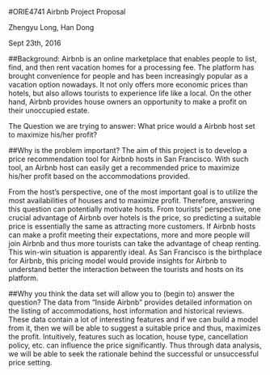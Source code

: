 ﻿#ORIE4741 Airbnb Project Proposal

Zhengyu Long, Han Dong

Sept 23th, 2016

##Background:
Airbnb is an online marketplace that enables people to list, find, and then rent vacation homes for a processing fee. The platform has brought convenience for people and has been increasingly popular as a vacation option nowadays. It not only offers more economic prices than hotels, but also allows tourists to experience life like a local. On the other hand, Airbnb provides house owners an opportunity to make a profit on their unoccupied estate. 

The Question we are trying to answer: What price would a Airbnb host set to maximize his/her profit?

##Why is the problem important?
The aim of this project is to develop a price recommendation tool for Airbnb hosts in San Francisco. With such tool, an Airbnb host can easily get a recommended price to maximize his/her profit based on the accommodations provided.

From the host’s perspective, one of the most important goal is to utilize the most availabilities of houses and to maximize profit. Therefore, answering this question can potentially motivate hosts.
From tourists' perspective, one crucial advantage of Airbnb over hotels is the price, so predicting a suitable price is essentially the same as attracting more customers. If Airbnb hosts can make a profit meeting their expectations, more and more people will join Airbnb and thus more tourists can take the advantage of cheap renting. This win-win situation is apparently ideal.
As San Francisco is the birthplace for Airbnb, this pricing model would provide insights for Airbnb to understand better the interaction between the tourists and hosts on its platform.

##Why you think the data set will allow you to (begin to) answer the question?
The data from “Inside Airbnb” provides detailed information on the listing of accommodations, host information and historical reviews. These data contain a lot of interesting features and if we can build a model from it, then we will be able to suggest a suitable price and thus, maximizes the profit. Intuitively, features such as location, house type, cancellation policy, etc. can influence the price significantly. Thus through data analysis, we will be able to seek the rationale behind the successful or unsuccessful price setting. 

